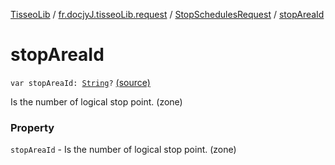 [TisseoLib](../../index.md) / [fr.docjyJ.tisseoLib.request](../index.md) / [StopSchedulesRequest](index.md) / [stopAreaId](./stop-area-id.md)

# stopAreaId

`var stopAreaId: `[`String`](https://kotlinlang.org/api/latest/jvm/stdlib/kotlin/-string/index.html)`?` [(source)](https://github.com/docjyj/tisseoLib/tree/master/src/main/kotlin/fr/docjyJ/tisseoLib/request/StopSchedulesRequest.kt#L33)

Is the number of logical stop point. (zone)

### Property

`stopAreaId` - Is the number of logical stop point. (zone)